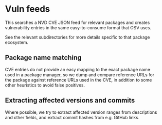 # Vuln feeds
This searches a NVD CVE JSON feed for relevant packages and creates
vulnerability entries in the same easy-to-consume format that OSV uses.

See the relevant subdirectories for more details specific to that package
ecosystem.

## Package name matching
CVE entries do not provide an easy mapping to the exact package name used in a
package manager, so we dump and compare reference URLs for the package against
reference URLs used in the CVE, in addition to some other heuristics to avoid
false positives.

## Extracting affected versions and commits
Where possible, we try to extract affected version ranges from descriptions and
other fields, and extract commit hashes from e.g. GitHub links.
